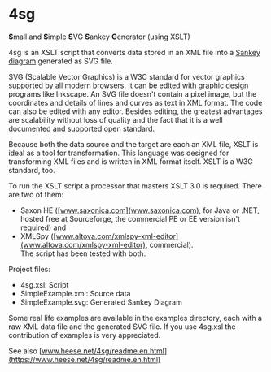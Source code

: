 # 4sg
**S**mall and **S**imple **S**VG **S**ankey **G**enerator (using XSLT)

4sg is an XSLT script that converts data stored in an XML file into a [Sankey diagram](https://en.wikipedia.org/wiki/Sankey_diagram) generated as SVG file.  

SVG (Scalable Vector Graphics) is a W3C standard for vector graphics supported by all modern browsers. It can be edited with graphic design programs like Inkscape. An SVG file doesn't contain a pixel image, but the coordinates and details of lines and curves as text in XML format. The code can also be edited with any editor. Besides editing, the greatest advantages are scalability without loss of quality and the fact that it is a well documented and supported open standard.  

Because both the data source and the target are each an XML file, XSLT is ideal as a tool for transformation. This language was designed for transforming XML files and is written in XML format itself. XSLT is a W3C standard, too.  

To run the XSLT script a processor that masters XSLT 3.0 is required. There are two of them:  
- Saxon HE ([www.saxonica.com](www.saxonica.com), for Java or .NET, hosted free at Sourceforge, the commercial PE or EE version isn't required) and  
- XMLSpy ([www.altova.com/xmlspy-xml-editor](www.altova.com/xmlspy-xml-editor), commercial).  
The script has been tested with both.

Project files:
- 4sg.xsl: Script
- SimpleExample.xml: Source data  
- SimpleExample.svg: Generated Sankey Diagram  

Some real life examples are available in the examples directory, each with a raw XML data file and the generated SVG file. If you use 4sg.xsl the contribution of examples is very appreciated.

See also [www.heese.net/4sg/readme.en.html](https://www.heese.net/4sg/readme.en.html)
